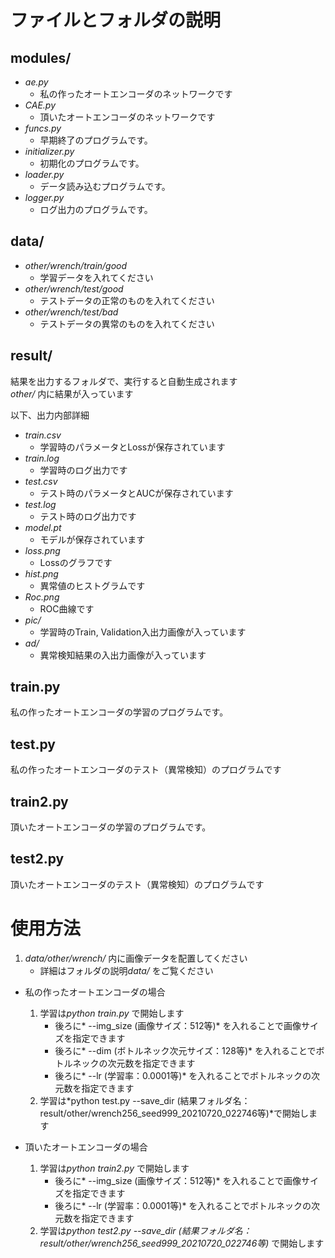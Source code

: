 # ファイルとフォルダの説明

## modules/
* *ae.py*
    * 私の作ったオートエンコーダのネットワークです
* *CAE.py*
    * 頂いたオートエンコーダのネットワークです
* *funcs.py*
    * 早期終了のプログラムです。
* *initializer.py*
    * 初期化のプログラムです。
* *loader.py*
    * データ読み込むプログラムです。
* *logger.py*
    * ログ出力のプログラムです。

## data/
* *other/wrench/train/good*
    * 学習データを入れてください
* *other/wrench/test/good*
    * テストデータの正常のものを入れてください
* *other/wrench/test/bad*
    * テストデータの異常のものを入れてください

## result/
結果を出力するフォルダで、実行すると自動生成されます  
*other/* 内に結果が入っています

以下、出力内部詳細
* *train.csv*
    * 学習時のパラメータとLossが保存されています
* *train.log*
    * 学習時のログ出力です
* *test.csv*
    * テスト時のパラメータとAUCが保存されています
* *test.log*
    * テスト時のログ出力です
* *model.pt*
    * モデルが保存されています
* *loss.png*
    * Lossのグラフです
* *hist.png*
    * 異常値のヒストグラムです
* *Roc.png*
    * ROC曲線です
* *pic/*
    * 学習時のTrain, Validation入出力画像が入っています
* *ad/*
    * 異常検知結果の入出力画像が入っています

## train.py
私の作ったオートエンコーダの学習のプログラムです。

## test.py
私の作ったオートエンコーダのテスト（異常検知）のプログラムです

## train2.py
頂いたオートエンコーダの学習のプログラムです。

## test2.py
頂いたオートエンコーダのテスト（異常検知）のプログラムです


# 使用方法
1. *data/other/wrench/* 内に画像データを配置してください
    * 詳細はフォルダの説明*data/* をご覧ください

* 私の作ったオートエンコーダの場合
    1. 学習は*python train.py* で開始します
        * 後ろに* --img_size (画像サイズ：512等)* を入れることで画像サイズを指定できます
        * 後ろに* --dim (ボトルネック次元サイズ：128等)* を入れることでボトルネックの次元数を指定できます
        * 後ろに* --lr (学習率：0.0001等)* を入れることでボトルネックの次元数を指定できます
    2. 学習は*python test.py --save_dir (結果フォルダ名：result/other/wrench256_seed999_20210720_022746等)*で開始します

* 頂いたオートエンコーダの場合
    1. 学習は*python train2.py* で開始します
        * 後ろに* --img_size (画像サイズ：512等)* を入れることで画像サイズを指定できます
        * 後ろに* --lr (学習率：0.0001等)* を入れることでボトルネックの次元数を指定できます
    2. 学習は*python test2.py --save_dir (結果フォルダ名：result/other/wrench256_seed999_20210720_022746等)* で開始します